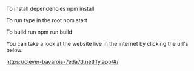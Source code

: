 To install dependencies
npm install

To run type in the root
npm start

To build run
npm run build

You can take a look at the website live in the internet by clicking the url's below.

https://clever-bavarois-7eda7d.netlify.app/#/

